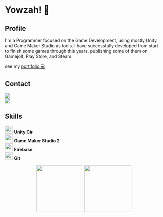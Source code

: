 <div align="left">
  <h1>Yowzah! 🎩</h1>
  <h2>Profile</h2>
</div>
  
I'm a Programmer focused on the Game Development, using mostly Unity and Game Maker Studio as tools. 
I have successfully developed from start to finish some games through this years, 
publishing some of them on Gamejolt, Play Store, and Steam.

see my <a href="https://nicolas-souza-portifolio.notion.site/N-colas-Ferreira-de-Souza-8d8645fee294475a88887ddc47c62995" target="_blank">portifolio 💻</a>

<div align="left">
  <h2> Contact </h2>
  <a href="https://www.linkedin.com/in/n%C3%ADcolas-souza-8771a7206/" target="_blank">
    <img src="https://img.shields.io/badge/LinkedIn-0077B5?style=for-the-badge&logo=linkedin&logoColor=white" target="_blank">
  </a>
  <br>
  <a href="https://twitter.com/_crickkin_" target="_blank">
    <img src="https://img.shields.io/badge/Twitter-1DA1F2?style=for-the-badge&logo=twitter&logoColor=white" target="_blank">
  </a>
</div>

## Skills

<img height="25" src="https://preview.redd.it/tu3gt6ysfxq71.png?auto=webp&s=10ab55d9dc09e7ed6ea59bd5916800a5272d5969"> **Unity C#**</br>
<img height="25" src="https://cdn.discordapp.com/emojis/761076486454378506.webp"> **Game Maker Studio 2**</br>
<img height="25" src="https://services.google.com/fh/files/newsletters/firebase.png"> **Firebase**</br>
<img height="25" src="https://profilinator.rishav.dev/skills-assets/git-scm-icon.svg"> **Git**

<div align= "center">
  <img height="150" src="https://github-readme-stats.vercel.app/api?username=crickkin&theme=radical&show_icons=true&include_all_commits=true&count_private=true&layout=compact" />
  <img height="150" src="https://github-readme-stats.vercel.app/api/top-langs/?username=crickkin&theme=radical&layout=compact&hide=html,c" />
</div>
